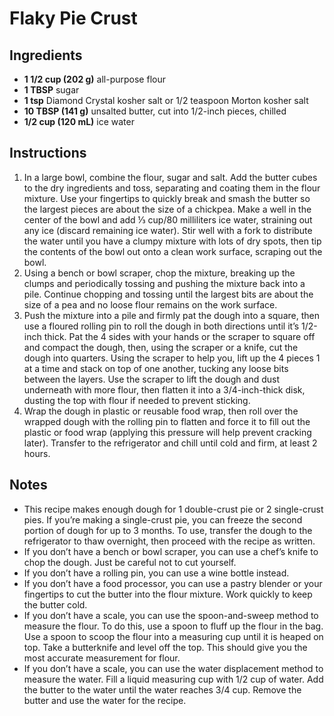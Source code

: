# Flaky Pie Crust
## Ingredients
* **1 1/2 cup (202 g)** all-purpose flour
* **1 TBSP** sugar
* **1 tsp** Diamond Crystal kosher salt or 1/2 teaspoon Morton kosher salt
* **10 TBSP (141 g)** unsalted butter, cut into 1/2-inch pieces, chilled
* **1/2 cup (120 mL)** ice water
## Instructions
1. In a large bowl, combine the flour, sugar and salt. Add the butter cubes to the dry ingredients and toss, separating and coating them in the flour mixture. Use your fingertips to quickly break and smash the butter so the largest pieces are about the size of a chickpea. Make a well in the center of the bowl and add ⅓ cup/80 milliliters ice water, straining out any ice (discard remaining ice water). Stir well with a fork to distribute the water until you have a clumpy mixture with lots of dry spots, then tip the contents of the bowl out onto a clean work surface, scraping out the bowl.
2. Using a bench or bowl scraper, chop the mixture, breaking up the clumps and periodically tossing and pushing the mixture back into a pile. Continue chopping and tossing until the largest bits are about the size of a pea and no loose flour remains on the work surface.
3. Push the mixture into a pile and firmly pat the dough into a square, then use a floured rolling pin to roll the dough in both directions until it’s 1/2-inch thick. Pat the 4 sides with your hands or the scraper to square off and compact the dough, then, using the scraper or a knife, cut the dough into quarters. Using the scraper to help you, lift up the 4 pieces 1 at a time and stack on top of one another, tucking any loose bits between the layers. Use the scraper to lift the dough and dust underneath with more flour, then flatten it into a 3/4-inch-thick disk, dusting the top with flour if needed to prevent sticking.
4. Wrap the dough in plastic or reusable food wrap, then roll over the wrapped dough with the rolling pin to flatten and force it to fill out the plastic or food wrap (applying this pressure will help prevent cracking later). Transfer to the refrigerator and chill until cold and firm, at least 2 hours.
## Notes
* This recipe makes enough dough for 1 double-crust pie or 2 single-crust pies. If you’re making a single-crust pie, you can freeze the second portion of dough for up to 3 months. To use, transfer the dough to the refrigerator to thaw overnight, then proceed with the recipe as written.
* If you don’t have a bench or bowl scraper, you can use a chef’s knife to chop the dough. Just be careful not to cut yourself.
* If you don’t have a rolling pin, you can use a wine bottle instead.
* If you don’t have a food processor, you can use a pastry blender or your fingertips to cut the butter into the flour mixture. Work quickly to keep the butter cold.
* If you don’t have a scale, you can use the spoon-and-sweep method to measure the flour. To do this, use a spoon to fluff up the flour in the bag. Use a spoon to scoop the flour into a measuring cup until it is heaped on top. Take a butterknife and level off the top. This should give you the most accurate measurement for flour.
* If you don’t have a scale, you can use the water displacement method to measure the water. Fill a liquid measuring cup with 1/2 cup of water. Add the butter to the water until the water reaches 3/4 cup. Remove the butter and use the water for the recipe.

                   